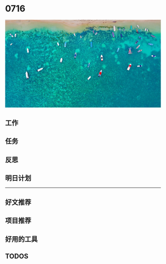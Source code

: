 
# 0716

![](./bg-imgs/0716.jpg)

## 工作

## 任务

## 反思

## 明日计划

---

## 好文推荐

## 项目推荐

## 好用的工具
 
## TODOS